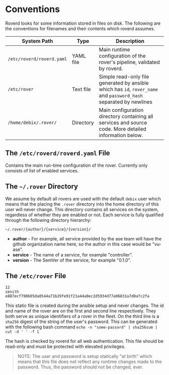 # Conventions

Roverd looks for some information stored in files on disk. The following are the conventions for filenames and their contents which roverd assumes.


| System Path  | Type | Description |
|--------------|------|-------------|
| `/etc/roverd/roverd.yaml` | YAML file | Main runtime configuration of the rover's pipeline, validated by roverd. |
| `/etc/rover` | Text file | Simple read-only file generated by ansible which has `id`, `rover_name` and `password_hash` separated by newlines |
| `/home/debix/.rover/` | Directory | Main configuration directory containing all services and source code. More detailed information below. |



## The `/etc/roverd/roverd.yaml` File

Contains the main run-time configuration of the rover. Currently only consists of list of enabled services.

## The `~/.rover` Directory

We assume by default all rovers are used with the default `debix` user which means that the placing the `.rover` directory into the home directory of this user will never change. This directory contains all services on the system, regardless of whether they are enabled or not. Each service is fully qualified through the following directory hierarchy:

  

`~/.rover/{author}/{service}/{version}/`

* **author** - For example, all service provided by the ase team will have the github organization name here, so the author in this case would be "vu-ase".
* **service** - The name of a service, for example "controller".
* **version** - The SemVer of the service, for example "0.1.0".


## The `/etc/rover` File
```
12
zenith
e887ecf790605da0544a71b29fe91f21a44a0ec2d5934d77a06831a7d0afc2fa
```
This static file is created during the ansible setup and never changes. The id and name of the rover are on the first and second line respectively. They both serve as unique identifiers of a rover in the fleet. On the third line is a `sha256` digest of the string of the user's password. This can be generated with the following bash command `echo -n "some-passord" | sha256sum | cut -d ' ' -f 1`

The hash is checked by roverd for all web authentication. This file should be read-only and must be protected with elevated privileges. 

> NOTE: The user and password is setup statically "at birth" which means that this file does not reflect any runtime changes made to the password. Thus, the password should not be changed, ever.




